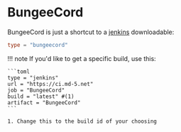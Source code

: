 # BungeeCord

BungeeCord is just a shortcut to a [jenkins](../downloadable/jenkins.md) downloadable:

```toml
type = "bungeecord"
```

!!! note
    If you'd like to get a specific build, use this:

    ```toml
    type = "jenkins"
    url = "https://ci.md-5.net"
    job = "BungeeCord"
    build = "latest" #(1)
    artifact = "BungeeCord"
    ```

    1. Change this to the build id of your choosing
